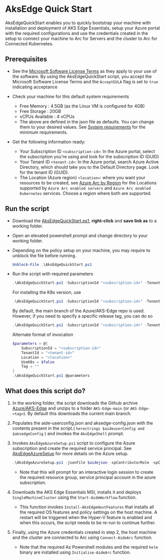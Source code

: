 # AksEdge Quick Start

AksEdgeQuickStart enables you to quickly bootstrap your machine with installation and deployment of AKS Edge Essentials, setup your Azure portal with the required configurations and use the credentials created in the setup to connect your machine to Arc for Servers and the cluster to Arc for Connected Kubernetes.

## Prerequisites

- See the [Microsoft Software License Terms](https://learn.microsoft.com/azure/aks/hybrid/aks-edge-software-license-terms) as they apply to your use of the software. By using the AksEdgeQuickStart script, you accept the Microsoft Software License Terms and the `AcceptEULA` flag is set to `true` indicating acceptance
- Check your machine for this default system requirements
  - Free Memory : 4.5GB (as the Linux VM is configured for 4GB)
  - Free Storage : 20GB
  - vCPUs Available : 4 vCPUs
  - The above are defined in the json file as defaults. You can change them to your desired values. See [System requirements](https://learn.microsoft.com/azure/aks/hybrid/aks-edge-system-requirements) for the minimum requirements.

- Get the following information ready:
  - Your Subscription ID `<subscription-id>`: In the Azure portal, select the subscription you're using and look for the subscription ID (GUID)
  - Your Tenant ID `<tenant-id>`: In the Azure portal, search Azure Active Directory, which should take you to the Default Directory page. Look for the tenant ID (GUID).
  - The Location (Azure region) `<location>`:  where you want your resources to be created, see [Azure Arc by Region](https://azure.microsoft.com/explore/global-infrastructure/products-by-region/?products=azure-arc) for the Locations supported by `Azure Arc enabled servers` and `Azure Arc enabled Kubernetes` services. Choose a region where both are supported.

## Run the script

- Download the [AksEdgeQuickStart.ps1](https://raw.githubusercontent.com/Azure/AKS-Edge/main/tools/scripts/AksEdgeQuickStart/AksEdgeQuickStart.ps1), **right-click** and **save link as** to a working folder.
- Open an elevated powershell prompt and change directory to your working folder.
- Depending on the policy setup on your machine, you may require to unblock the file before running.

    ```powershell
    Unblock-File .\AksEdgeQuickStart.ps1
    ```

- Run the script with required parameters

    ```powershell
    .\AksEdgeQuickStart.ps1 -SubscriptionId "<subscription-id>" -TenantId "<tenant-id>" -Location "<location>"
    ```

    For installing the K8s version, use

    ```powershell
    .\AksEdgeQuickStart.ps1 -SubscriptionId "<subscription-id>" -TenantId "<tenant-id>" -Location "<location>" -UseK8s
    ```

    By default, the main branch of the Azure/AKS-Edge repo is used. However, if you need to specify a specific release tag, you can do so

    ```powershell
    .\AksEdgeQuickStart.ps1 -SubscriptionId "<subscription-id>" -TenantId "<tenant-id>" -Location "<location>" -Tag "1.0.406.0"
    ```

    Alternate format of invocation

    ```powershell
    $parameters = @{
        SubscriptionId = "<subscription-id>"
        TenantId = "<tenant-id>"
        Location = "<location>"
        UseK8s = $false
        Tag = ""
    }
    .\AksEdgeQuickStart.ps1 @parameters
    ```

## What does this script do?

1. In the working folder, the script downloads the Github archive [Azure/AKS-Edge](https://github.com/Azure/AKS-Edge) and unzips to a folder `AKS-Edge-main` (or `AKS-Edge-<tag>`). By default this downloads the current main branch.
2. Populates the aide-userconfig.json and aksedge-config.json with the contents present in the script.( `herestrings $aideuserConfig and $aksedgeConfig` ) and invokes the `AksEdgeShell` prompt.
3. Invokes `AksEdgeAzureSetup.ps1` script to configure the Azure subscription and create the required service principal. See [AksEdgeAzureSetup](../AksEdgeAzureSetup/README.md) for more details on the Azure setup.

    ```powershell
    .\AksEdgeAzureSetup.ps1 -jsonFile $aidejson -spContributorRole -spCredReset
    ```

   - Note that this will prompt for an interactive login session to create the required resource group, service principal account in the azure subscription.

4. Downloads the AKS Edge Essentials MSI, installs it and deploys `SingleMachineCluster` using the `Start-AideWorkflow` function.
   - This function invokes `Install-AksEdgeHostFeatures` that installs all the required OS features and policy settings on the host machine. A restart will be triggered when the Hyper-V feature is enabled and when this occurs, the script needs to be re-run to continue further.
5. Finally, using the Azure credentials created in step 2, the host machine and the cluster are connected to Arc using `Connect-AideArc` function.
   - Note that the required Az Powershell modules and the required `helm` binary are installed using `Initialise-AideArc` function.
